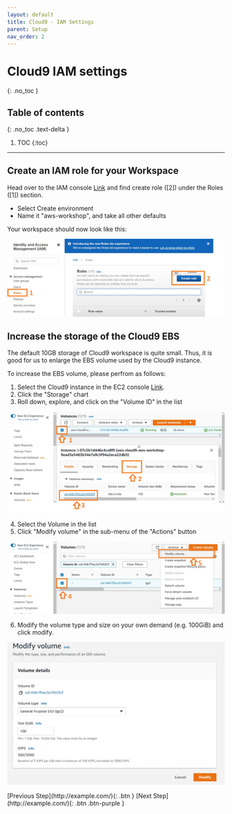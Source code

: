 ```yaml
---
layout: default
title: Cloud9 - IAM Settings
parent: Setup
nav_order: 2
---
```


# Cloud9 IAM settings
{: .no_toc }

## Table of contents
{: .no_toc .text-delta }

1. TOC
{:toc}

---

## Create an IAM role for your Workspace

Head over to the IAM console [Link](https://console.aws.amazon.com/iam/home) and find create role ([2]) under the Roles ([1]) section.

- Select Create environment
- Name it "aws-workshop", and take all other defaults

Your workspace should now look like this:

![Image](../../src/img/Setup/Cloud9-5.jpg)

## Increase the storage of the Cloud9 EBS

The default 10GB storage of Cloud9 workspace is quite small. Thus, it is good for us to enlarge the EBS volume used by the Cloud9 instance.

To increase the EBS volume, please perfrom as follows:
1. Select the Cloud9 instance in the EC2 console [Link](https://console.aws.amazon.com/ec2/v2/home#Instances).
2. Click the "Storage" chart
3. Roll down, explore, and click on the "Volume ID" in the list

![Image](../../src/img/Setup/Cloud9-2.jpg)

4. Select the Volume in the list
5. Click "Modify volume" in the sub-menu of the "Actions" button

![Image](../../src/img/Setup/Cloud9-3.jpg)

6. Modify the volume type and size on your own demand (e.g. 100GiB) and click modify.

![Image](../../src/img/Setup/Cloud9-4.jpg)

<div class="code-example" markdown="1">
[Previous Step](http://example.com/){: .btn }
[Next Step](http://example.com/){: .btn .btn-purple }
</div>

